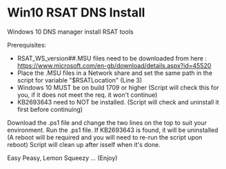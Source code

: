 # Win10 RSAT DNS Install
Windows 10 DNS manager install RSAT tools

Prerequisites:
 - RSAT_WS_version##.MSU files need to be downloaded from here : https://www.microsoft.com/en-gb/download/details.aspx?id=45520
 - Place the .MSU files in a Network share and set the same path in the script for variable "$RSATLocation" (Line 3)
 - Windows 10 MUST be on build 1709 or higher (Script will check this for you, if it does not meet the req. it won't continue)
 - KB2693643 need to NOT be installed.  (Script will check and uninstall it first before continuing)

Download the .ps1 file and change the two lines on the top to suit your environment.
Run the .ps1 file.
If KB2693643 is found, it will be uninstalled (A reboot will be required and you will need to re-run the script upon reboot)
Script will clean up after isself when it's done.

Easy Peasy, Lemon Squeezy ...  (Enjoy)
